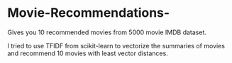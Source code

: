 # Movie-Recommendations-
 Gives you 10 recommended movies from 5000 movie IMDB dataset.
 
I tried to use TFIDF from scikit-learn to vectorize the summaries of movies and recommend 10 movies with least vector distances.
